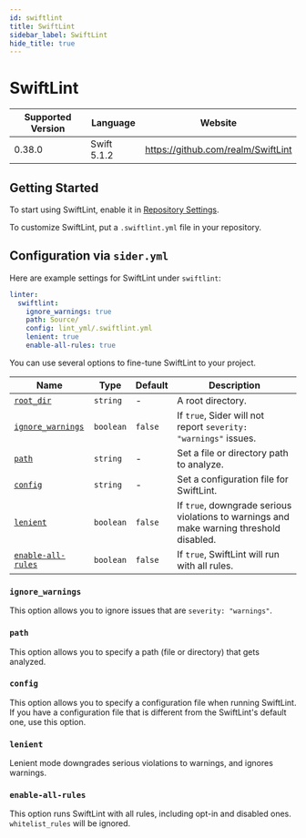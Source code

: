 ```yaml
---
id: swiftlint
title: SwiftLint
sidebar_label: SwiftLint
hide_title: true
---
```


# SwiftLint

| Supported Version | Language    | Website                            |
| ----------------- | ----------- | ---------------------------------- |
| 0.38.0            | Swift 5.1.2 | https://github.com/realm/SwiftLint |

## Getting Started

To start using SwiftLint, enable it in [Repository Settings](../../getting-started/repository-settings.md).

To customize SwiftLint, put a `.swiftlint.yml` file in your repository.

## Configuration via `sider.yml`

Here are example settings for SwiftLint under `swiftlint`:

```yaml
linter:
  swiftlint:
    ignore_warnings: true
    path: Source/
    config: lint_yml/.swiftlint.yml
    lenient: true
    enable-all-rules: true
```

You can use several options to fine-tune SwiftLint to your project.

| Name                                                                        | Type      | Default | Description                                                                              |
| --------------------------------------------------------------------------- | --------- | ------- | ---------------------------------------------------------------------------------------- |
| [`root_dir`](../../getting-started/custom-configuration.md#root_dir-option) | `string`  | -       | A root directory.                                                                        |
| [`ignore_warnings`](#ignore_warnings)                                       | `boolean` | `false` | If `true`, Sider will not report `severity: "warnings"` issues.                          |
| [`path`](#path)                                                             | `string`  | -       | Set a file or directory path to analyze.                                                 |
| [`config`](#config)                                                         | `string`  | -       | Set a configuration file for SwiftLint.                                                  |
| [`lenient`](#lenient)                                                       | `boolean` | `false` | If `true`, downgrade serious violations to warnings and make warning threshold disabled. |
| [`enable-all-rules`](#enable-all-rules)                                     | `boolean` | `false` | If `true`, SwiftLint will run with all rules.                                            |

### `ignore_warnings`

This option allows you to ignore issues that are `severity: "warnings"`.

### `path`

This option allows you to specify a path (file or directory) that gets analyzed.

### `config`

This option allows you to specify a configuration file when running SwiftLint.
If you have a configuration file that is different from the SwiftLint's default one, use this option.

### `lenient`

Lenient mode downgrades serious violations to warnings, and ignores warnings.

### `enable-all-rules`

This option runs SwiftLint with all rules, including opt-in and disabled ones. `whitelist_rules` will be ignored.
